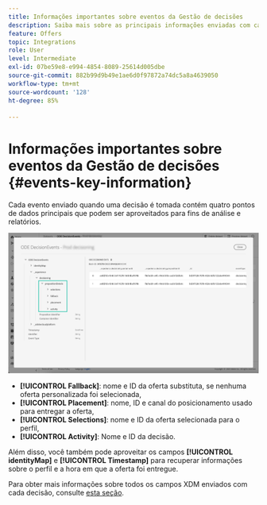 ```yaml
---
title: Informações importantes sobre eventos da Gestão de decisões
description: Saiba mais sobre as principais informações enviadas com cada evento de Gerenciamento de decisões.
feature: Offers
topic: Integrations
role: User
level: Intermediate
exl-id: 07be59e8-e994-4854-8089-25614d005dbe
source-git-commit: 882b99d9b49e1ae6d0f97872a74dc5a8a4639050
workflow-type: tm+mt
source-wordcount: '128'
ht-degree: 85%

---
```


# Informações importantes sobre eventos da Gestão de decisões {#events-key-information}

Cada evento enviado quando uma decisão é tomada contém quatro pontos de dados principais que podem ser aproveitados para fins de análise e relatórios.

![](../assets/events-dataset-preview.png)

* **[!UICONTROL Fallback]**: nome e ID da oferta substituta, se nenhuma oferta personalizada foi selecionada,
* **[!UICONTROL Placement]**: nome, ID e canal do posicionamento usado para entregar a oferta,
* **[!UICONTROL Selections]**: nome e ID da oferta selecionada para o perfil,
* **[!UICONTROL Activity]**: Nome e ID da decisão.

Além disso, você também pode aproveitar os campos **[!UICONTROL identityMap]** e **[!UICONTROL Timestamp]** para recuperar informações sobre o perfil e a hora em que a oferta foi entregue.

Para obter mais informações sobre todos os campos XDM enviados com cada decisão, consulte [esta seção](xdm-fields.md).
